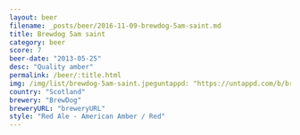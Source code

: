 ```yaml
---
layout: beer
filename: _posts/beer/2016-11-09-brewdog-5am-saint.md
title: Brewdog 5am saint
category: beer
score: 7
beer-date: "2013-05-25"
desc: "Quality amber"
permalink: /beer/:title.html
img: /img/list/brewdog-5am-saint.jpeguntappd: "https://untappd.com/b/brewdog-five-am-saint/6976"
country: "Scotland"
brewery: "BrewDog"
breweryURL: "breweryURL"
style: "Red Ale - American Amber / Red"
---
```

